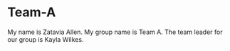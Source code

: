 # Team-A
My name is Zatavia Allen. 
My group name is Team A. 
The team leader for our group is Kayla Wilkes.
